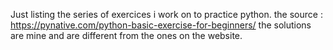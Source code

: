 Just listing the series of exercices i work on to practice python.
the source : https://pynative.com/python-basic-exercise-for-beginners/
the solutions are mine and are different from the ones on the website.
